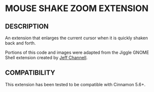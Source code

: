 MOUSE SHAKE ZOOM EXTENSION
==========================

DESCRIPTION
-----------

An extension that enlarges the current cursor when it is quickly shaken back
and forth.

Portions of this code and images were adapted from the Jiggle GNOME Shell
extension created by [Jeff Channell](https://github.com/jeffchannell).

COMPATIBILITY
-------------

This extension has been tested to be compatible with Cinnamon 5.6+.
